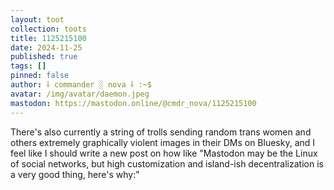 ```yaml
---
layout: toot
collection: toots
title: 1125215100
date: 2024-11-25
published: true
tags: []
pinned: false
author: ⸸ commander ░ nova ⸸ :~$
avatar: /img/avatar/daemon.jpeg
mastodon: https://mastodon.online/@cmdr_nova/1125215100
---
```


There's also currently a string of trolls sending random trans women and others extremely graphically violent images in their DMs on Bluesky, and I feel like I should write a new post on how like "Mastodon may be the Linux of social networks, but high customization and island-ish decentralization is a very good thing, here's why:"
